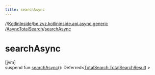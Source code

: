 ```yaml
---
title: searchAsync
---
```

//[KotlinInside](../../../index.html)/[be.zvz.kotlininside.api.async.generic](../index.html)
/[AsyncTotalSearch](index.html)/[searchAsync](search-async.html)

# searchAsync

[jvm]\
suspend fun [searchAsync](search-async.html)():
Deferred&lt;[TotalSearch.TotalSearchResult](../../be.zvz.kotlininside.api.generic/-total-search/-total-search-result/index.html)
&gt;




